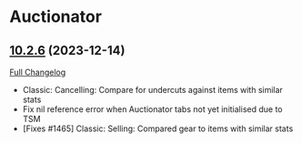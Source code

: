 # Auctionator

## [10.2.6](https://github.com/Auctionator/Auctionator/tree/10.2.6) (2023-12-14)
[Full Changelog](https://github.com/Auctionator/Auctionator/compare/10.2.5...10.2.6) 

- Classic: Cancelling: Compare for undercuts against items with similar stats  
- Fix nil reference error when Auctionator tabs not yet initialised due to TSM  
- [Fixes #1465] Classic: Selling: Compared gear to items with similar stats  
